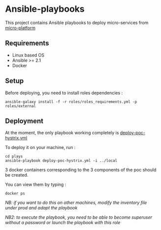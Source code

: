# Ansible-playbooks

This project contains Ansible playbooks to deploy micro-services from [micro-platform](https://github.com/micro-platform)

## Requirements

* Linux based OS
* Ansible >= 2.1
* Docker

## Setup

Before deploying, you need to install roles dependencies :

```
ansible-galaxy install -f -r roles/roles_requirements.yml -p roles/external 
```

## Deployment

At the moment, the only playbook working completely is [deploy-poc-hystrix.yml](https://github.com/micro-platform/ansible-playbooks/blob/master/plays/deploy-poc-hystrix.yml)

To deploy it on your machine, run :

```
cd plays
ansible-playbook deploy-poc-hystrix.yml -i ../local
```

3 docker containers corresponding to the 3 components of the poc should be created.

You can view them by typing :

```
docker ps
```

*NB: if you want to do this on other machines, modify the inventory file under prod and adapt the playbook*

*NB2: to execute the playbook, you need to be able to become superuser without a password or launch the playbook with this role*
